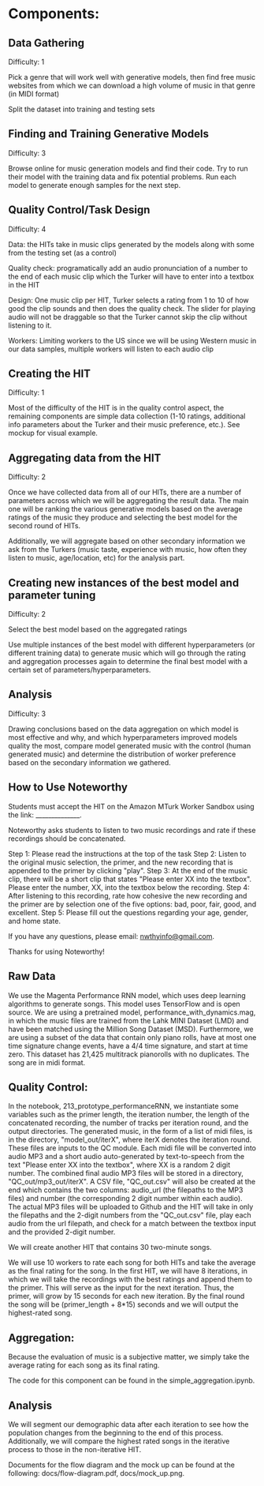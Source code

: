 # Components:

## Data Gathering

Difficulty: 1

Pick a genre that will work well with generative models, then find free music websites from which we can download a high volume of music in that genre (in MIDI format)

Split the dataset into training and testing sets

## Finding and Training Generative Models

Difficulty: 3

Browse online for music generation models and find their code. Try to run their model with the training data and fix potential problems. Run each model to generate enough samples for the next step.

## Quality Control/Task Design

Difficulty: 4

Data: the HITs take in music clips generated by the models along with some from the testing set (as a control)

Quality check: programatically add an audio pronunciation of a number to the end of each music clip which the Turker will have to enter into a textbox in the HIT

Design: One music clip per HIT, Turker selects a rating from 1 to 10 of how good the clip sounds and then does the quality check. The slider for playing audio will not be draggable so that the Turker cannot skip the clip without listening to it.

Workers: Limiting workers to the US since we will be using Western music in our data samples, multiple workers will listen to each audio clip

## Creating the HIT

Difficulty: 1

Most of the difficulty of the HIT is in the quality control aspect, the remaining components are simple data collection (1-10 ratings, additional info parameters about the Turker and their music preference, etc.). See mockup for visual example.

## Aggregating data from the HIT

Difficulty: 2

Once we have collected data from all of our HITs, there are a number of parameters across which we will be aggregating the result data. The main one will be ranking the various generative models based on the average ratings of the music they produce and selecting the best model for the second round of HITs.

Additionally, we will aggregate based on other secondary information we ask from the Turkers (music taste, experience with music, how often they listen to music, age/location, etc) for the analysis part.

## Creating new instances of the best model and parameter tuning

Difficulty: 2

Select the best model based on the aggregated ratings

Use multiple instances of the best model with different hyperparameters (or different training data) to generate music which will go through the rating and aggregation processes again to determine the final best model with a certain set of parameters/hyperparameters.

## Analysis

Difficulty: 3

Drawing conclusions based on the data aggregation on which model is most effective and why, and which hyperparameters improved models quality the most, compare model generated music with the control (human generated music) and determine the distribution of worker preference based on the secondary information we gathered.

## How to Use Noteworthy
Students must accept the HIT on the Amazon MTurk Worker Sandbox using the link: ______________.

Noteworthy asks students to listen to two music recordings and rate if these recordings should be concatenated. 

Step 1: Please read the instructions at the top of the task
Step 2: Listen to the original music selection, the primer, and the new recording that is appended to the primer by clicking "play". 
Step 3: At the end of the music clip, there will be a short clip that states "Please enter XX into the textbox". Please enter the number, XX, into the textbox below the recording. 
Step 4: After listening to this recording, rate how cohesive the new recording and the primer are by selection one of the five options: bad, poor, fair, good, and excellent.
Step 5: Please fill out the questions regarding your age, gender, and home state. 

If you have any questions, please email: nwthyinfo@gmail.com. 

Thanks for using Noteworthy!

## Raw Data
We use the Magenta Performance RNN model, which uses deep learning algorithms to generate songs. This model uses TensorFlow and is open source. We are using a pretrained model, performance_with_dynamics.mag, in which the music files are trained from the Lahk MINI Dataset (LMD) and have been matched using the Million Song Dataset (MSD). Furthermore, we are using a subset of the data that contain only piano rolls, have at most one time signature change events, have a 4/4 time signature, and start at time zero. This dataset has 21,425 multitrack pianorolls with no duplicates. The song are in midi format.

## Quality Control: 
In the notebook, 213_prototype_performanceRNN, we instantiate some variables such as the primer length, the iteration number, the length of the concatenated recording, the number of tracks per iteration round, and the output directories. The generated music, in the form of a list of midi files, is in the directory, "model_out/iterX", where iterX denotes the iteration round. These files are inputs to the QC module. Each midi file will be converted into audio MP3 and a short audio auto-generated by text-to-speech from the text "Please enter XX into the textbox", where XX is a random 2 digit number. The combined final audio MP3 files will be stored in a directory, "QC_out/mp3_out/iterX". A CSV file, "QC_out.csv" will also be created at the end which contains the two columns: audio_url (the filepaths to the MP3 files) and number (the corresponding 2 digit number within each audio). The actual MP3 files will be uploaded to Github and the HIT will take in only the filepaths and the 2-digit numbers from the "QC_out.csv" file, play each audio from the url filepath, and check for a match between the textbox input and the provided 2-digit number. 

We will create another HIT that contains 30 two-minute songs. 

We will use 10 workers to rate each song for both HITs and take the average as the final rating for the song. In the first HIT, we will have 8 iterations, in which we will take the recordings with the best ratings and append them to the primer. This will serve as the input for the next iteration. Thus, the primer, will grow by 15 seconds for each new iteration. By the final round the song will be (primer_length + 8*15) seconds and we will output the highest-rated song. 

## Aggregation: 
Because the evaluation of music is a subjective matter, we simply take the average rating for each song as its final rating.

The code for this component can be found in the simple_aggregation.ipynb. 

## Analysis
We will segment our demographic data after each iteration to see how the population changes from the beginning to the end of this process. Additionally, we will compare the highest rated songs in the iterative process to those in the non-iterative HIT. 

Documents for the flow diagram and the mock up can be found at the following: docs/flow-diagram.pdf, docs/mock_up.png.

